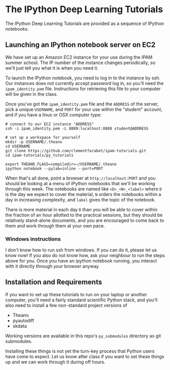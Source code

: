 
The IPython Deep Learning Tutorials
===================================

The IPython Deep Learning Tutorials are provided as a sequence of IPython
notebooks.


## Launching an IPython notebook server on EC2

We have set up an Amazon EC2 instance for your use during the IPAM summer
school.
The IP number of the instance changes periodically, so we'll just tell you
what it is when you need it.

To launch the IPython notebook, you need to log in to the instance by ssh.
Our instances does not currently accept password log in, so you'll need the
`ipam_identity.pem` file. Instructions for retrieving this file to your
computer will be given in the class.

Once you've got the `ipam_identity.pem` file and the `ADDRESS` of the server,
pick a unique `USERNAME`, and `PORT` for your use within the "student" account,
and if you have a linux or OSX computer type:

    # connect to our EC2 instance "ADDRESS"
    ssh -i ipam_identity.pem -L 8889:localhost:8889 student@ADDRESS

    # set up a workspace for yourself
    mkdir -p USERNAME/.theano
    cd USERNAME
    git clone https://github.com/clementfarabet/ipam-tutorials.git
    cd ipam-tutorials/py_tutorials

    export THEANO_FLAGS=compiledir=~/USERNAME/.theano
    ipython notebook --pylab=inline --port=PORT


When that's all done, point a browser at `http://localhost:PORT` and you should
be looking at a menu of iPython notebooks that we'll be working through this
week.  The notebooks are named like `<D>_<N>_<label>` where `D` is the day we
expect to cover the material, `N` orders the notebooks within a day in
increasing complexity, and `label` gives the topic of the notebook.

There is more material in each day `D` than you will be able to cover within
the fraction of an hour allotted to the practical sessions, but they should be
relatively stand-alone documents, and you are encouraged to come back to them
and work through them at your own pace.



### Windows instructions

I don't know how to run ssh from windows. If you can do it, please let us know
now! If you also do not know how, ask your neighbour to run the steps above
for you. Once you have an ipython notebook running, you interact with it
directly through your browser anyway.


## Installation and Requirements

If you want to set up these tutorials to run on your laptop or another
computer, you'll need a fairly standard scientific Python stack,
and you'll also need to install a few
non-standard project versions of

* Theano
* pyautodiff
* skdata

Working versions are available in this repo's `py_submodules` directory as git submodules.

Installing these things is not yet the turn-key process that Python users have
come to expect.  Let us know after class if you want to set these things up
and we can work through it during off hours.

